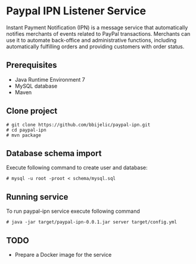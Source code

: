 # Paypal IPN Listener Service
Instant Payment Notification (IPN) is a message service that automatically notifies merchants of events related to PayPal transactions. Merchants can use it to automate back-office and administrative functions, including automatically fulfilling orders and providing customers with order status.

## Prerequisites
* Java Runtime Environment 7
* MySQL database
* Maven

## Clone project
```
# git clone https://github.com/bbijelic/paypal-ipn.git
# cd paypal-ipn
# mvn package
```

## Database schema import
Execute following command to create user and database:
```
# mysql -u root -proot < schema/mysql.sql
```

## Running service
To run paypal-ipn service execute following command
```
# java -jar target/paypal-ipn-0.0.1.jar server target/config.yml
```

## TODO
* Prepare a Docker image for the service
